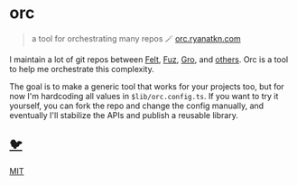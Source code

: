 # orc

> a tool for orchestrating many repos 🪄 [orc.ryanatkn.com](https://orc.ryanatkn.com/)

I maintain a lot of git repos between
[Felt](https://github.com/feltjs/felt), [Fuz](https://github.com/fuz-dev/fuz),
[Gro](https://github.com/grogarden/gro), and [others](https://github.com/ryanatkn).
Orc is a tool to help me orchestrate this complexity.

The goal is to make a generic tool that works for your projects too,
but for now I'm hardcoding all values in `$lib/orc.config.ts`.
If you want to try it yourself, you can fork the repo and change the config manually,
and eventually I'll stabilize the APIs and publish a reusable library.

## [🐦](https://wikipedia.org/wiki/Free_and_open-source_software)

[MIT](LICENSE)
